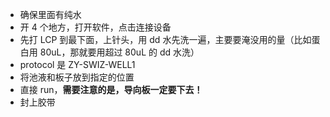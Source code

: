 - 确保里面有纯水
- 开 4 个地方，打开软件，点击连接设备
- 先打 LCP 到最下面，上针头，用 dd 水先洗一遍，主要要淹没用的量（比如蛋白用 80uL，那就要用超过 80uL 的 dd 水洗）
- protocol 是 ZY-SWIZ-WELL1
- 将池液和板子放到指定的位置
- 直接 run，**需要注意的是，导向板一定要下去！**
- 封上胶带